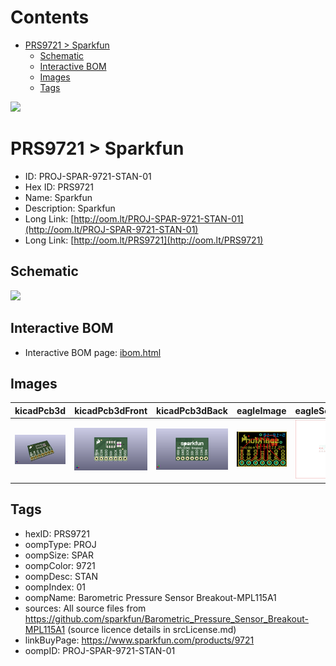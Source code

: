 



Contents
========

* [PRS9721 > Sparkfun](#prs9721--sparkfun)
	* [Schematic](#schematic)
	* [Interactive BOM](#interactive-bom)
	* [Images](#images)
	* [Tags](#tags)
  
![][im]
# PRS9721 > Sparkfun

- ID: PROJ-SPAR-9721-STAN-01
- Hex ID: PRS9721
- Name: Sparkfun
- Description: Sparkfun
- Long Link: [http://oom.lt/PROJ-SPAR-9721-STAN-01](http://oom.lt/PROJ-SPAR-9721-STAN-01)
- Long Link: [http://oom.lt/PRS9721](http://oom.lt/PRS9721)

## Schematic
  
![][schem]
## Interactive BOM

- Interactive BOM page: [ibom.html](https://htmlpreview.github.io/?https://github.com/oomlout/oomlout_OOMP_projects/blob/main/PROJ-SPAR-9721-STAN-01/kicad/bom/ibom.html)

## Images
  
  

|kicadPcb3d|kicadPcb3dFront|kicadPcb3dBack|eagleImage|eagleSchemImage|
| :---: | :---: | :---: | :---: | :---: |
|[![kicadPcb3d](kicadPcb3d_140.png)](kicadPcb3d.png)|[![kicadPcb3dFront](kicadPcb3dFront_140.png)](kicadPcb3dFront.png)|[![kicadPcb3dBack](kicadPcb3dBack_140.png)](kicadPcb3dBack.png)|[![eagleImage](eagleImage_140.png)](eagleImage.png)|[![eagleSchemImage](eagleSchemImage_140.png)](eagleSchemImage.png)|

## Tags

- hexID: PRS9721
- oompType: PROJ
- oompSize: SPAR
- oompColor: 9721
- oompDesc: STAN
- oompIndex: 01
- oompName: Barometric Pressure Sensor Breakout-MPL115A1
- sources: All source files from https://github.com/sparkfun/Barometric_Pressure_Sensor_Breakout-MPL115A1 (source licence details in srcLicense.md)
- linkBuyPage: https://www.sparkfun.com/products/9721
- oompID: PROJ-SPAR-9721-STAN-01



[im]: kicadPcb3d_450.png
[schem]: eagleSchemImage.png
